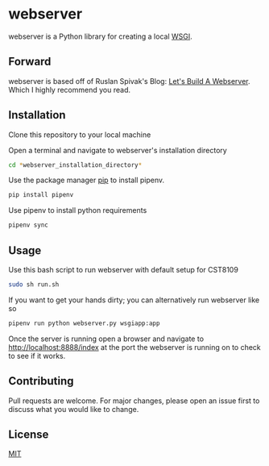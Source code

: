 # webserver

webserver is a Python library for creating a local [WSGI](https://en.wikipedia.org/wiki/Web_Server_Gateway_Interface).

## Forward

webserver is based off of Ruslan Spivak's Blog: [Let's Build A Webserver](https://ruslanspivak.com/lsbaws-part1/). Which I highly recommend you read. 

## Installation

Clone this repository to your local machine

Open a terminal and navigate to webserver's installation directory
```bash
cd *webserver_installation_directory*
```
Use the package manager [pip](https://pip.pypa.io/en/stable/) to install pipenv.
```bash
pip install pipenv
```
Use pipenv to install python requirements
```bash
pipenv sync
```

## Usage

Use this bash script to run webserver with default setup for CST8109
```bash
sudo sh run.sh
```
If you want to get your hands dirty; you can alternatively run webserver like so
```bash
pipenv run python webserver.py wsgiapp:app 
```
Once the server is running open a browser and navigate to [http://localhost:8888/index](http://localhost:8888/index) at the port the webserver is running on to check to see if it works.

## Contributing
Pull requests are welcome. For major changes, please open an issue first to discuss what you would like to change.

## License
[MIT](https://choosealicense.com/licenses/mit/)
